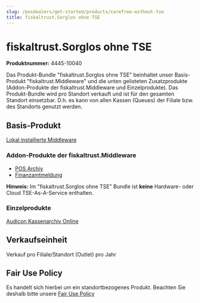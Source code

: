 ```yaml
---
slug: /posdealers/get-started/products/carefree-without-tse
title: fiskaltrust.Sorglos ohne TSE
---
```


# fiskaltrust.Sorglos ohne TSE

**Produktnummer:** 4445-10040

Das Produkt-Bundle "fiskaltrust.Sorglos ohne TSE" beinhaltet unser Basis-Produkt "fiskaltrust.Middleware" und die unten gelisteten Zusatzprodukte (Addon-Produkte der fiskaltrust.Middleware und Einzelprodukte). Das Produkt-Bundle wird pro Standort verkauft und ist für den gesamten Standort einsetzbar. D.h. es kann von allen Kassen (Queues) der Filiale bzw. des Standorts genutzt werden.



## Basis-Produkt

[Lokal installierte Middleware](https://docs.fiskaltrust.cloud/de/docs/product-description/germany/products-and-services/caas/products/middleware) 

### Addon-Produkte der fiskaltrust.Middleware

-  [POS Archiv](https://docs.fiskaltrust.cloud/de/docs/product-description/germany/products-and-services/rdaas/products/pos-archive) 
-  [Finanzamtmeldung](https://docs.fiskaltrust.cloud/de/docs/product-description/germany/products-and-services/caas/products/tax-authority-notifications) 

**Hinweis:** Im "fiskaltrust.Sorglos ohne TSE" Bundle ist **keine** Hardware- oder Cloud TSE-As-A-Service enthalten.

### Einzelprodukte

[Audicon Kassenarchiv Online](https://docs.fiskaltrust.cloud/de/docs/product-description/germany/products-and-services/rdaas/products/ako) 

## Verkaufseinheit

Verkauf pro Filiale/Standort (Outlet) pro Jahr

## Fair Use Policy

Es handelt sich hierbei um ein standortbezogenes Produkt. Beachten Sie deshalb bitte unsere [Fair Use Policy](https://docs.fiskaltrust.cloud/de/docs/product-description/germany/products-and-services/fair-use-policy)
